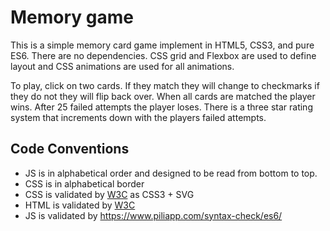 # Memory game

This is a simple memory card game implement in HTML5, CSS3, and pure ES6. There are no dependencies. CSS grid and Flexbox are used to define layout and CSS animations are used for all animations.

To play, click on two cards. If they match they will change to checkmarks if they do not they will flip back over. When all cards are matched the player wins. After 25 failed attempts the player loses. There is a three star rating system that increments down with the players failed attempts.

## Code Conventions

- JS is in alphabetical order and designed to be read from bottom to top.
- CSS is in alphabetical border
- CSS is validated by [W3C](https://jigsaw.w3.org/css-validator/validator.html.en#validate_by_input) as CSS3 + SVG
- HTML is validated by [W3C](https://validator.w3.org/)
- JS is validated by https://www.piliapp.com/syntax-check/es6/

